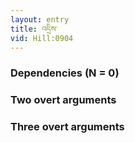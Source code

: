 ```yaml
---
layout: entry
title: འདྲིས་
vid: Hill:0904
---
```

### Dependencies (N = 0)


### Two overt arguments


### Three overt arguments
